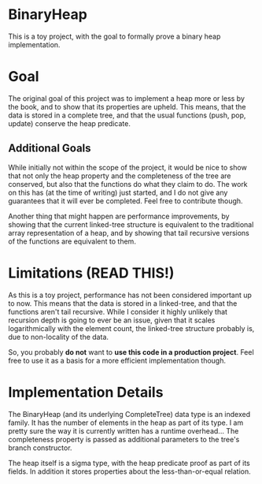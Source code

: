 # BinaryHeap

This is a toy project, with the goal to formally prove a binary heap implementation.

# Goal

The original goal of this project was to implement a heap more or less by the book, and to show that its properties are upheld. This means, that the data is stored in a complete tree, and that the usual functions (push, pop, update) conserve the heap predicate.

## Additional Goals

While initially not within the scope of the project, it would be nice to show that not only the heap property and the completeness of the tree are conserved, but also that the functions do what they claim to do. The work on this has (at the time of writing) just started, and I do not give any guarantees that it will ever be completed. Feel free to contribute though.

Another thing that might happen are performance improvements, by showing that the current linked-tree structure is equivalent to the traditional array representation of a heap, and by showing that tail recursive versions of the functions are equivalent to them.

# Limitations (READ THIS!)

As this is a toy project, performance has not been considered important up to now. This means that the data is stored in a linked-tree, and that the functions aren't tail recursive. While I consider it highly unlikely that recursion depth is going to ever be an issue, given that it scales logarithmically with the element count, the linked-tree structure probably is, due to non-locality of the data.

So, you probably **do not** want to **use this code in a production project**. Feel free to use it as a basis for a more efficient implementation though.

# Implementation Details

The BinaryHeap (and its underlying CompleteTree) data type is an indexed family. It has the number of elements in the heap as part of its type. I am pretty sure the way it is currently written has a runtime overhead... The completeness property is passed as additional parameters to the tree's branch constructor.

The heap itself is a sigma type, with the heap predicate proof as part of its fields. In addition it stores properties about the less-than-or-equal relation.